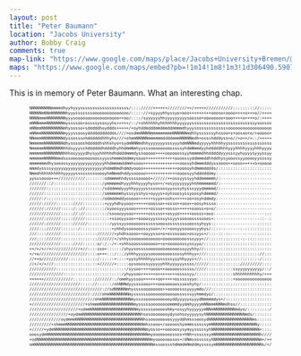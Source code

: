 ```yaml
---
layout: post
title: "Peter Baumann"
location: "Jacobs University"
author: Bobby Craig
comments: true
map-link: "https://www.google.com/maps/place/Jacobs+University+Bremen/@53.1677201,8.6520767,17z/data=!3m1!4b1!4m5!3m4!1s0x47b12ca1e7c06c65:0x903fa1786c3fd4e9!8m2!3d53.1677169!4d8.6542654"
maps: "https://www.google.com/maps/embed?pb=!1m14!1m8!1m3!1d306490.5907245428!2d8.456109!3d53.1199282!3m2!1i1024!2i768!4f13.1!3m3!1m2!1s0x47b12ca1e7c06c65%3A0x903fa1786c3fd4e9!2sJacobs+University+Bremen!5e0!3m2!1sen!2sus!4v1485542404476"
---
```


This is in memory of Peter Baumann. What an interesting chap.

<pre style="font-size: 0.75vw; text-align: center;">
NNNNNNNNNmmmmdhyyhyyyssssssssssssssssssss/:::://///++++++////////++/+++++///////////::::::::://:::::
NNNNNmNNmNNNNNNhyyysssssssooooooooooooooo/::::://+syyyyhhyssyo+ooo+++++++++oooso+oooo++++o+++o//++++
NNNNmmmNNNNNNNNyyysoooooooooooooooooo++oo/::::/syyyyyyhhyyyyyyyyysoosso+oooooooo+ooo++++o++++o/:++++
mNNNmmmNNNNNNNmyssssoo+ossssysosyyhs+++++/::/+shhhhhhyhhhhhhhyyyyyyssssssssssssssssssssssssssysossos
mNNmmNNNNNNNNNmhysosso+sdddddhoyddds+++++/+oyhddmdddmmdmmddmmmmdhyyyssssssssssssssoooooooooooooooooo
mNNmmNNNNNNNNNmyyyssosoyddddddddddds////+osdmmNNNNmmmmmmmmmNNNNNNmdhhyssssssyhssoo+s+oosoo+o/+ooooo+
NNmmmNNNNNNNNNdyssosssohddddddhhhyhs///+shmmNNNNNmmmmmmddddmmmNNNNNmdh+ossshdddyss+o//+o++/+::/+++++
NmmmmmNNNNNNNNdhysssooshdddddhshhshyo+sydmNNNmdhhyyyyyyysssyyyhdmNNNmdyyyyyhhhhhyyssssssssssssssssss
NmmmmmNNNNNNNNhhdsyyysshddddddhddddhyhhdmmNmhyysssooooooooossssyhdmNmmdyyhdddddhhhyyyhhhhyyyyhhhyyyy
mmmmmmNNNNNNNNhhhosyyyydhysyyhhhhhdhddddmmmdyssooooo++++oooooossyyhmmmmdhhdddddyyysssyyhyyyysyyyssyy
mmmmmmNNNNNmmdsssooooooooooossyysshmmmdddmmysooo++++++++++++oooossyddmmmddhhddhysyooossyyooooyyssssy
mmmmmmmdhysooossyyyyyyyyyyyyyyyhhdmmmmddmmhsooo+++++++++++++++ooosyhdmmmdddyssoooo++ooso+++++o+ooooo
mmmdyssssyyyyyyyyyyyyyyyyyyyyyyhdmmNmdhdmdyoooo++++++++++++++oooooyhdmmmdddds/::::::::::::::::::::::
NmmdhhhhhhhhhhyyyyysssssssssoooyhmNmmdhddysooooo+++++++++++++oooosyyhddddddmy:----------------------
yysssoooo+++///////////::::::::odmmmmhhdyssssooooo+//////++ossyyssyyhddmmmmmh/:---------------------
///////::/::::::::::::::::::::/ymmmmmdhyyyhhhyyyyhyso++/+osyyyyyyyyhhhmmmmmmd/:---------------------
///////:::::::::::::::::::::::/sdddmmdyyyhhyyyyyssssossosyysssyhysssyyydmmmmd/:---------------------
//////::::::::::::::::::::::::/smmmmmmhysssysshys+oyyys+oyhsoosyssyoosyhdmmmd/----------------------
/////:/:::::::::::::::::::::::/odmddmddyosooo++++++syyo+oshs+++++oo+osyhddmdy:----------------------
/////://///:::::::////:::::::::+yyyhdhyyooo++++++ooosso++osso++ooo++oosyhssso:----------------------
//////://////:::::/:://::::::::/syoosyyysooo++++++ossso++osss++++++oooss+o+o/:----------------------
/////////////::::://://:::::::::/ssoooyysoo++++++osssss++osyyo+++++oosss+ooo:--------------------:::
//////://////::::://///::::::::::+ssooyysoo++oooosyyssssyssyyssooooosssooos+:------------------::--:
//////://////::::://////:::::::::/yyssyysoooooossssssooososssssssooossyhyys::-----------------::::::
////::://////:::::::/:::::::::::::+yhhdysoooooossysoo+/+/+oosyysoooosyyhys/::::-:------:-:::::::::::
///:::://////:::::::::::::::///////+yhdhsoooo++ooyysso+o+ossssooo+ossyys+/:::-::-::----------:::::::
///:::://////:::::::::::::::///////+/shhysoooooooooooo+oooooooooosssyyy+//:::::::::::::-:-::::::::::
/////////////:::::////::::::o/:/::/+:+shhsooossoooooo++o+oooooossyssyyo/::::::::::::::::::::::::::::
++/+/+//+////////////+//::::sso+::::::/shyysossssooooooooooooossyyyhhy//::::::::::::::::::::::::::::
+/+o////////////////////::::o+++:::/:::/yhhhyyyyysooooooooossosyhhhyy+///:::::::::::::::::::::://:::
//++o///////////::::::::::::/::::::+::::+yysyhhhhhyysssssssyyyhhyyys+//::::::::::::::::::::::::/::::
//+/+/+///::::::::::::::::::+//////+:::::oysooossyyyyyyhhhyyyyyyssss//////::::::::::::://///////::::
///////////:::::::::::::::::::::::::::::/sysoo++++oooo++oooooossssss/////:::::::::::ssyyyyyyyyyy/::/
//////////////::::::::::::::::::::::::/yhyysoo++++++o++++++++ossssyy/:::::::::::::::shhhhhhhhhhy/+++
++++++////////////:::::::::///////::/ommhyyssoo++++++oo+++++osssssyyo:::::::::::::::+ooooooooooooooo
/////////////////////::::://::::::/ohNNNdyyssssooo+++oooooooosssoshyhy/:::::::::::::::::::::::::::::
//////////////////////////////://sdNNNNNmhyssssoooooooo++ooooosssyyyymdo///:::::::::::::::::::::::::
/////////////////////////:////ohmNNNNNNNNmyssssssooooooooooooosssssyyhmmdyo/::::::::::::::::::::::::
///////////////////////////ohmNNNNNNNNNNNNmyssssooooooooooyddyyyyysyyydNmmmmdys+/:::::::::::::::::::
+//////////////////////+shmmmNNNNNNNNNNNNNNmysssssoooooooommmdyydmhyyyymNNmmmNNNmdhso//:::::::::::::
////////////////////+sdmmNNNNNNNNNNNNNNNNNNNmysssssoooooohmy+osyyhyyyyyymNNmNNNNNNNNNmdyo/:::::::::/
////////////////+oydmmNNNNNNNNNNNNNNNNNNNNNNNNhsosoooooooydysohsoyyyyysyhNNNNNNNNNNNNNNNNmds/:::::::
/////////////oydmmmNNNNNNNNNNNNNNNNNNNNNNNNNNNNhssoooooooosyyyddhmsssoosydNNNNNNNNNNNNNNNNNNms::::::
/////////+shmmmNNNNNNNNNNNNNNNNNNNNNNNNNNNNNNNNmhssooo+/oooooshyommssssssymNNNNNNNNNNNNNNNNNNNy:::::
+/////+ydmNNNNNNNNNNNNNNNNNNNNNNNNNNNNNNNNNNNNNNmyosso++ooooosysymyysssssyhNNNNNNNNNNNNNNNNNNNN+::::
ooosydmNNNNNNNNNNNNNNNNNNNNNNNNNNNNNNNNNNNNNNNNNNmyoooooooossos+hNh+ssssssymNNNNNNNNNNNNNNNNNNNh////
+odNNNNNNNNNNNNNNNNNNNNNNNNNNNNNNNNNNNNNNNNNNNNNNNmyooooooosos+/dNmsosssssyhNNNNNNNNNNNNNNNNNNNm+/++
omNNNNNNNNNNNNNNNNNNNNNNNNNNNNNNNNNNNNNNNNNNNNNNNNNmssoossshdmmdmNmddmyssssymNNNNNNNNNNNNNNNNNNNs/+/
</pre>
